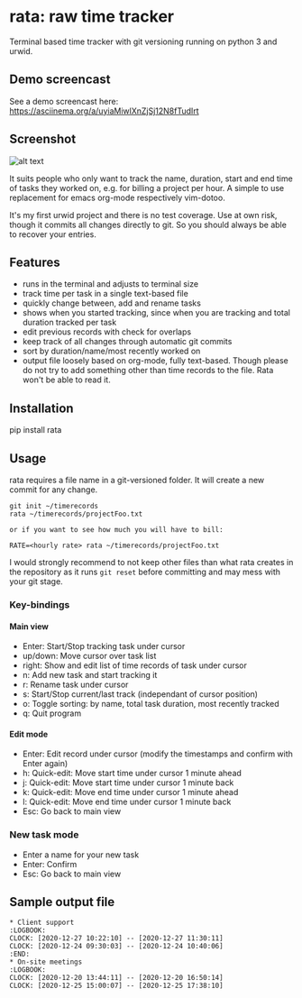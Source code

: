 # rata: raw time tracker

Terminal based time tracker with git versioning running on python 3 and urwid.

## Demo screencast

See a demo screencast here: https://asciinema.org/a/uyiaMiwlXnZjSj12N8fTudIrt

## Screenshot

![alt text](https://user-images.githubusercontent.com/16137830/106795236-1e842a80-665a-11eb-992c-62ac94f7318d.png)

It suits people who only want to track the name, duration, start and end time of tasks they worked on, e.g. for billing
a project per hour. A simple to use replacement for emacs org-mode respectively vim-dotoo.

It's my first urwid project and there is no test coverage. Use at own risk, though it commits all changes directly to
git. So you should always be able to recover your entries.

## Features

- runs in the terminal and adjusts to terminal size
- track time per task in a single text-based file
- quickly change between, add and rename tasks
- shows when you started tracking, since when you are tracking and total duration tracked per task
- edit previous records with check for overlaps
- keep track of all changes through automatic git commits
- sort by duration/name/most recently worked on
- output file loosely based on org-mode, fully text-based. Though please do not try to add something other than time
  records to the file. Rata won't be able to read it.

## Installation

pip install rata

## Usage

rata requires a file name in a git-versioned folder. It will create a new commit for any change.

````
git init ~/timerecords
rata ~/timerecords/projectFoo.txt

or if you want to see how much you will have to bill:

RATE=<hourly rate> rata ~/timerecords/projectFoo.txt

````
I would strongly recommend to not keep other files than what rata creates in the repository as it runs `git reset` before committing and may mess with your git stage.

### Key-bindings

#### Main view

- Enter: Start/Stop tracking task under cursor
- up/down: Move cursor over task list
- right: Show and edit list of time records of task under cursor
- n: Add new task and start tracking it
- r: Rename task under cursor
- s: Start/Stop current/last track (independant of cursor position)
- o: Toggle sorting: by name, total task duration, most recently tracked
- q: Quit program

#### Edit mode

- Enter: Edit record under cursor (modify the timestamps and confirm with Enter again)
- h: Quick-edit: Move start time under cursor 1 minute ahead
- j: Quick-edit: Move start time under cursor 1 minute back
- k: Quick-edit: Move end time under cursor 1 minute ahead
- l: Quick-edit: Move end time under cursor 1 minute back
- Esc: Go back to main view

### New task mode

- Enter a name for your new task
- Enter: Confirm
- Esc: Go back to main view

## Sample output file

````
* Client support
:LOGBOOK:
CLOCK: [2020-12-27 10:22:10] -- [2020-12-27 11:30:11]
CLOCK: [2020-12-24 09:30:03] -- [2020-12-24 10:40:06]
:END:
* On-site meetings
:LOGBOOK:
CLOCK: [2020-12-20 13:44:11] -- [2020-12-20 16:50:14]
CLOCK: [2020-12-25 15:00:07] -- [2020-12-25 17:38:10]

````
